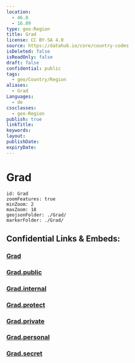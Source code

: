 ```yaml
---
location:
  - 46.8
  - 16.09
type: geo-Region
title: Grad
license: CC BY-SA 4.0
source: https://datahub.io/core/country-codes
isDeleted: false
isReadOnly: false
draft: false
confidential: public
tags:
  - geo/Country/Region
aliases:
  - Grad
Languages:
  - de
cssclasses:
  - geo-Region
publish: true
linkTitle:
keywords:
layout:
publishDate:
expiryDate:
---
```


# Grad

```leaflet
id: Grad
zoomFeatures: true 
minZoom: 2 
maxZoom: 18
geojsonFolder: ./Grad/
markerFolder: ./Grad/
```


## Confidential Links & Embeds: 

### [Grad](/_Standards/Earth/Continent/Europe/Europe~Central/Slovenia/Regions~Slovenia/Pomurska/counties~Pomurska/Grad.md) 

### [Grad.public](/_public/Earth/Continent/Europe/Europe~Central/Slovenia/Regions~Slovenia/Pomurska/counties~Pomurska/Grad.public.md) 

### [Grad.internal](/_internal/Earth/Continent/Europe/Europe~Central/Slovenia/Regions~Slovenia/Pomurska/counties~Pomurska/Grad.internal.md) 

### [Grad.protect](/_protect/Earth/Continent/Europe/Europe~Central/Slovenia/Regions~Slovenia/Pomurska/counties~Pomurska/Grad.protect.md) 

### [Grad.private](/_private/Earth/Continent/Europe/Europe~Central/Slovenia/Regions~Slovenia/Pomurska/counties~Pomurska/Grad.private.md) 

### [Grad.personal](/_personal/Earth/Continent/Europe/Europe~Central/Slovenia/Regions~Slovenia/Pomurska/counties~Pomurska/Grad.personal.md) 

### [Grad.secret](/_secret/Earth/Continent/Europe/Europe~Central/Slovenia/Regions~Slovenia/Pomurska/counties~Pomurska/Grad.secret.md)

